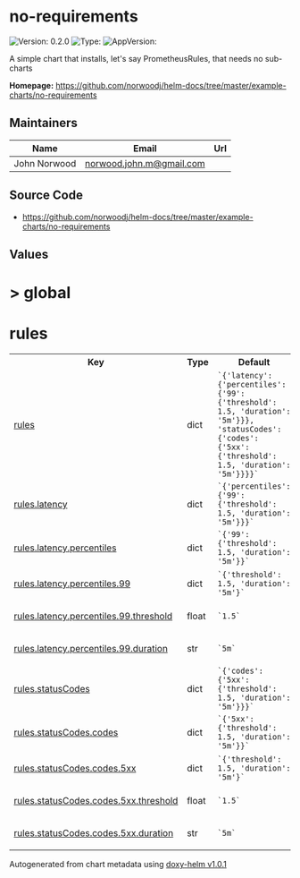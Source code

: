 
# no-requirements



![Version: 0.2.0](https://img.shields.io/badge/Version-0.2.0-informational?style=flat-square) ![Type: ](https://img.shields.io/badge/Type--informational?style=flat-square) ![AppVersion: ](https://img.shields.io/badge/AppVersion--informational?style=flat-square)



A simple chart that installs, let's say PrometheusRules, that needs no sub-charts



**Homepage:** <https://github.com/norwoodj/helm-docs/tree/master/example-charts/no-requirements>



## Maintainers

| Name | Email | Url |
| ---- | ------ | --- |
| John Norwood | <norwood.john.m@gmail.com> |  |




## Source Code

* <https://github.com/norwoodj/helm-docs/tree/master/example-charts/no-requirements>




## Values



<h1>> global</h1><h1>rules</h1>
<table style="">
    <tr>
        <th>Key</th>
        <th>Type</th>
        <th>Default</th>
        <th>Description</th>
    </tr>
<tr style="" ><td>

[rules](./values.yaml#L1)

</td><td>dict</td><td><code>`{'latency': {'percentiles': {'99': {'threshold': 1.5, 'duration': '5m'}}}, 'statusCodes': {'codes': {'5xx': {'threshold': 1.5, 'duration': '5m'}}}}`</code></td><td></td></tr><tr style="" ><td>

[rules.latency](./values.yaml#L2)

</td><td>dict</td><td><code>`{'percentiles': {'99': {'threshold': 1.5, 'duration': '5m'}}}`</code></td><td></td></tr><tr style="" ><td>

[rules.latency.percentiles](./values.yaml#L3)

</td><td>dict</td><td><code>`{'99': {'threshold': 1.5, 'duration': '5m'}}`</code></td><td></td></tr><tr style="" ><td>

[rules.latency.percentiles.99](./values.yaml#L4)

</td><td>dict</td><td><code>`{'threshold': 1.5, 'duration': '5m'}`</code></td><td></td></tr><tr style="" ><td>

[rules.latency.percentiles.99.threshold](./values.yaml#L6)

</td><td>float</td><td><code>`1.5`</code></td><td></td></tr><tr style="" ><td>

[rules.latency.percentiles.99.duration](./values.yaml#L8)

</td><td>str</td><td><code>`5m`</code></td><td></td></tr><tr style="" ><td>

[rules.statusCodes](./values.yaml#L10)

</td><td>dict</td><td><code>`{'codes': {'5xx': {'threshold': 1.5, 'duration': '5m'}}}`</code></td><td></td></tr><tr style="" ><td>

[rules.statusCodes.codes](./values.yaml#L11)

</td><td>dict</td><td><code>`{'5xx': {'threshold': 1.5, 'duration': '5m'}}`</code></td><td></td></tr><tr style="" ><td>

[rules.statusCodes.codes.5xx](./values.yaml#L12)

</td><td>dict</td><td><code>`{'threshold': 1.5, 'duration': '5m'}`</code></td><td></td></tr><tr style="" ><td>

[rules.statusCodes.codes.5xx.threshold](./values.yaml#L14)

</td><td>float</td><td><code>`1.5`</code></td><td></td></tr><tr style="" ><td>

[rules.statusCodes.codes.5xx.duration](./values.yaml#L16)

</td><td>str</td><td><code>`5m`</code></td><td></td></tr>
</table>



Autogenerated from chart metadata using [doxy-helm v1.0.1](https://github.com/tactful-ai/doxyhelm)
    